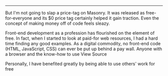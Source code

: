 ---



But I'm not going to slap a price-tag on Masonry. It was released as free-for-everyone and its $0 price tag certainly helped it gain traction. Even the concept of making money off of code feels sleazy. 

Front-end development as a profession has flourished on the element of free. In fact, when I started to look at paid-for web resources, I had a hard time finding any good examples. As a digital commodity, no front-end code (HTML, JavaScript, CSS) can ever be put up behind a pay wall. Anyone with a browser and the know-how to use View Source

Personally, I have benefited greatly by being able to use others' work for free

